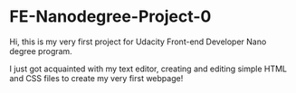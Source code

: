 # FE-Nanodegree-Project-0

Hi, this is my very first project for Udacity Front-end Developer Nano degree program.

I just got acquainted with my text editor, creating and editing simple HTML and CSS files to create my very first webpage!
